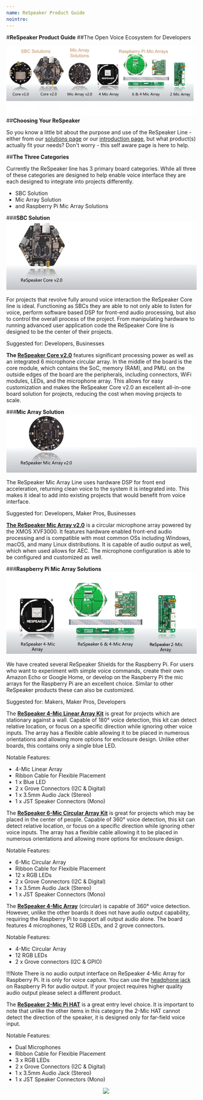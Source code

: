 ```yaml
---
name: ReSpeaker Product Guide
nointro:
---
```


#**ReSpeaker Product Guide**
##The Open Voice Ecosystem for Developers

[![All ReSpeaker Dev Boards](https://github.com/SeeedDocument/ReSpeakerSolutions/blob/master/img/FullReSpeakerLine.png?raw=true)](http://www.seeedstudio.com/series/Respeaker-10.html)
##**Choosing Your ReSpeaker**

So you know a little bit about the purpose and use of the ReSpeaker Line - either from our [solutions page](http://wiki.seeedstudio.com/ReSpeaker_Solutions/) or our [introduction page](http://wiki.seeedstudio.com/ReSpeaker/), but what product(s) actually fit your needs? Don't worry - this self aware page is here to help.

##**The Three Categories**

Currently the ReSpeaker line has 3 primary board categories. While all three of these categories are designed to help enable voice interface they are each designed to integrate into projects differently.

- SBC Solution
- Mic Array Solution
- and Raspberry Pi Mic Array Solutions

###**SBC Solution**
![SBC Solution](https://github.com/SeeedDocument/ReSpeakerProductGuide/blob/master/img/SBC_Solution.png?raw=true)

For projects that revolve fully around voice interaction the ReSpeaker Core line is ideal. Functioning as SBCs they are able to not only able to listen for voice, perform software based DSP for front-end audio processing, but also to control the overall process of the project. From manipulating hardware to running advanced user application code the ReSpeaker Core line is designed to be the center of their projects.

Suggested for: Developers, Businesses

**The [ReSpeaker Core v2.0](http://wiki.seeedstudio.com/ReSpeaker_Core_v2.0/)** features significant processing power as well as an integrated 6 microphone circular array. In the middle of the board is the core module, which contains the SoC, memory (RAM), and PMU. on the outside edges of the board are the peripherals, including connectors, WiFi modules, LEDs, and the microphone array. This allows for easy customization and makes the ReSpeaker Core v2.0 an excellent all-in-one board solution for projects, reducing the cost when moving projects to scale.


###**Mic Array Solution**
![MicArraySolution](https://github.com/SeeedDocument/ReSpeakerProductGuide/blob/master/img/Mic_Array_Solution.png?raw=true)

The ReSpeaker Mic Array Line uses hardware DSP for front end acceleration, returning clean voice to the system it is integrated into. This makes it ideal to add into existing projects that would benefit from voice interface.

Suggested for: Developers, Maker Pros, Businesses

**[The ReSpeaker Mic Array v2.0](http://wiki.seeedstudio.com/ReSpeaker_Mic_Array_v2.0/)** is a circular microphone array powered by the XMOS XVF3000. It features hardware enabled front-end audio processing and is compatible with most common OSs including Windows, macOS, and many Linux distributions. It is capable of audio output as well, which when used allows for AEC. The microphone configuration is able to be configured and customized as well.

###**Raspberry Pi Mic Array Solutions**
![a](https://github.com/SeeedDocument/ReSpeakerProductGuide/blob/master/img/Raspberry_Pi_Mic_Array_Solutions.png?raw=true)

We have created several ReSpeaker Shields for the Raspberry Pi. For users who want to experiment with simple voice commands, create their own Amazon Echo or Google Home, or develop on the Raspberry Pi the mic arrays for the Raspberry Pi are an excellent choice. Similar to other ReSpeaker products these can also be customized.

Suggested for: Makers, Maker Pros, Developers

The **[ReSpeaker 4-Mic Linear Array Kit](http://wiki.seeedstudio.com/ReSpeaker_4-Mic_Linear_Array_Kit_for_Raspberry_Pi/)** is great for projects which are stationary against a wall. Capable of 180° voice detection, this kit can detect relative location, or focus on a specific direction while ignoring other voice inputs. The array has a flexible cable allowing it to be placed in numerous orientations and allowing more options for enclosure design. Unlike other boards, this contains only a single blue LED.

Notable Features:

- 4-Mic Linear Array
- Ribbon Cable for Flexible Placement
- 1 x Blue LED
- 2 x Grove Connectors (I2C & Digital)
- 1 x 3.5mm Audio Jack (Stereo)
- 1 x JST Speaker Connectors (Mono)


The **[ReSpeaker 6-Mic Circular Array Kit](http://wiki.seeedstudio.com/ReSpeaker_6-Mic_Circular_Array_kit_for_Raspberry_Pi/)** is great for projects which may be placed in the center of people. Capable of 360° voice detection, this kit can detect relative location, or focus on a specific direction while ignoring other voice inputs. The array has a flexible cable allowing it to be placed in numerous orientations and allowing more options for enclosure design.

Notable Features:

- 6-Mic Circular Array
- Ribbon Cable for Flexible Placement
- 12 x RGB LEDs
- 2 x Grove Connectors (I2C & Digital)
- 1 x 3.5mm Audio Jack (Stereo)
- 1 x JST Speaker Connectors (Mono)


The **[ReSpeaker 4-Mic Array](http://wiki.seeedstudio.com/ReSpeaker_4_Mic_Array_for_Raspberry_Pi/)** (circular) is capable of 360° voice detection. However, unlike the other boards it does not have audio output capability, requiring the Raspberry Pi to support all output audio alone. The board features 4 microphones, 12 RGB LEDs, and 2 grove connectors.

Notable Features:

- 4-Mic Circular Array
- 12 RGB LEDs
- 2 x Grove connectors (I2C & GPIO)

!!!Note
    There is no audio output interface on ReSpeaker 4-Mic Array for Raspberry Pi. It is only for voice capture. You can use the [headphone jack](https://www.raspberrypi.org/documentation/configuration/audio-config.md) on Raspberry Pi for audio output. If your project requires higher quality audio output please select a different product.


The **[ReSpeaker 2-Mic Pi HAT](http://wiki.seeedstudio.com/ReSpeaker_2_Mics_Pi_HAT/)** is a great entry level choice. It is important to note that unlike the other items in this category the 2-Mic HAT cannot detect the direction of the speaker, it is designed only for far-field voice input.

Notable Features:

- Dual Microphones
- Ribbon Cable for Flexible Placement
- 3 x RGB LEDs
- 2 x Grove Connectors (I2C & Digital)
- 1 x 3.5mm Audio Jack (Stereo)
- 1 x JST Speaker Connectors (Mono)
<br /><p style="text-align:center"><a href="https://www.seeedstudio.com/act-4.html?utm_source=wiki&utm_medium=wikibanner&utm_campaign=newproducts" target="_blank"><img src="https://files.seeedstudio.com/wiki/Wiki_Banner/new_product.jpg" /></a></p>